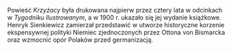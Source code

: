 Powieść *Krzyżacy* była drukowana najpierw przez cztery lata w odcinkach w *Tygodniku Ilustrowanym*, a w 1900 r. ukazało się jej wydanie książkowe. Henryk Sienkiewicz zamierzał przedstawić w utworze historyczne korzenie ekspensywnej polityki Niemiec zjednoczonych przez Ottona von Bismarcka oraz wzmocnić opór Polaków przed germanizacją.